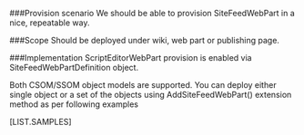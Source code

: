 <properties
	pageTitle="SiteFeedWebPartDefinition"
    pageName="SiteFeedWebPartDefinition"
    parentPageId="48531"
/>


###Provision scenario
We should be able to provision SiteFeedWebPart in a nice, repeatable way.

###Scope
Should be deployed under wiki, web part or publishing page.

###Implementation
ScriptEditorWebPart provision is enabled via SiteFeedWebPartDefinition object.

Both CSOM/SSOM object models are supported. 
You can deploy either single object or a set of the objects using AddSiteFeedWebPart() extension method as per following examples

[LIST.SAMPLES]